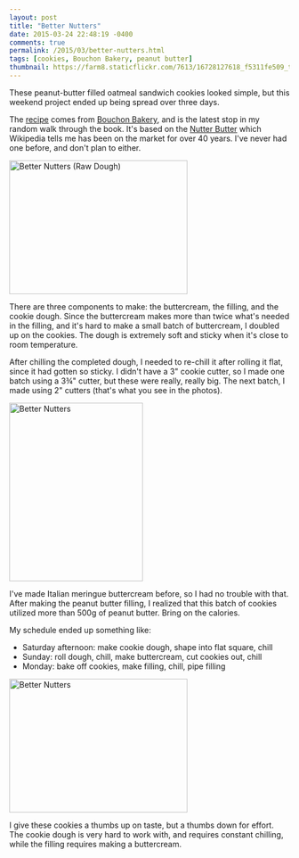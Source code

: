 ```yaml
---
layout: post
title: "Better Nutters"
date: 2015-03-24 22:48:19 -0400
comments: true
permalink: /2015/03/better-nutters.html
tags: [cookies, Bouchon Bakery, peanut butter]
thumbnail: https://farm8.staticflickr.com/7613/16728127618_f5311fe509_t.jpg
---
```


These peanut-butter filled oatmeal sandwich cookies looked simple,
but this weekend project ended up being spread over three days.

The [recipe](http://www.saveur.com/article/Recipes/Better-Nutters)
comes from [Bouchon Bakery](/tag/bouchon-bakery/), and is the latest
stop in my random walk through the book. It's based on the [Nutter
Butter](https://en.wikipedia.org/wiki/Nutter_Butter) which Wikipedia
tells me has been on the market for over 40 years. I've never had one
before, and don't plan to either.

<a href="https://www.flickr.com/photos/gnuf/16719802770" title="Better
Nutters (Raw Dough) by Eric Fung, on Flickr"><img
src="https://farm9.staticflickr.com/8740/16719802770_38a12def0c_n.jpg"
width="320" height="240" alt="Better Nutters (Raw Dough)"></a>

There are three components to make: the buttercream, the filling, and
the cookie dough. Since the buttercream makes more than twice what's
needed in the filling, and it's hard to make a small batch of
buttercream, I doubled up on the cookies. The dough is extremely
soft and sticky when it's close to room temperature. 

After chilling the completed dough, I needed to re-chill it after
rolling it flat, since it had gotten so sticky.  I didn't have a
3" cookie cutter, so I made one batch using a 3¾" cutter, but these
were really, really big. The next batch, I made using 2" cutters
(that's what you see in the photos).

<a href="https://www.flickr.com/photos/gnuf/16728394400" title="Better
Nutters by Eric Fung, on Flickr"><img
src="https://farm9.staticflickr.com/8710/16728394400_5b497d5e96_n.jpg"
width="240" height="320" alt="Better Nutters"></a>

I've made Italian meringue buttercream before, so I had no trouble with
that. After making the peanut butter filling, I realized that this batch
of cookies utilized more than 500g of peanut butter. Bring on the
calories.

My schedule ended up something like:

- Saturday afternoon: make cookie dough, shape into flat square, chill
- Sunday: roll dough, chill, make buttercream, cut cookies out, chill
- Monday: bake off cookies, make filling, chill, pipe filling

<a href="https://www.flickr.com/photos/gnuf/16728127618" title="Better
Nutters by Eric Fung, on Flickr"><img
src="https://farm8.staticflickr.com/7613/16728127618_f5311fe509_n.jpg"
width="320" height="240" alt="Better Nutters"></a>

I give these cookies a thumbs up on taste, but a thumbs down for effort.
The cookie dough is very hard to work with, and requires constant
chilling, while the filling requires making a buttercream.

